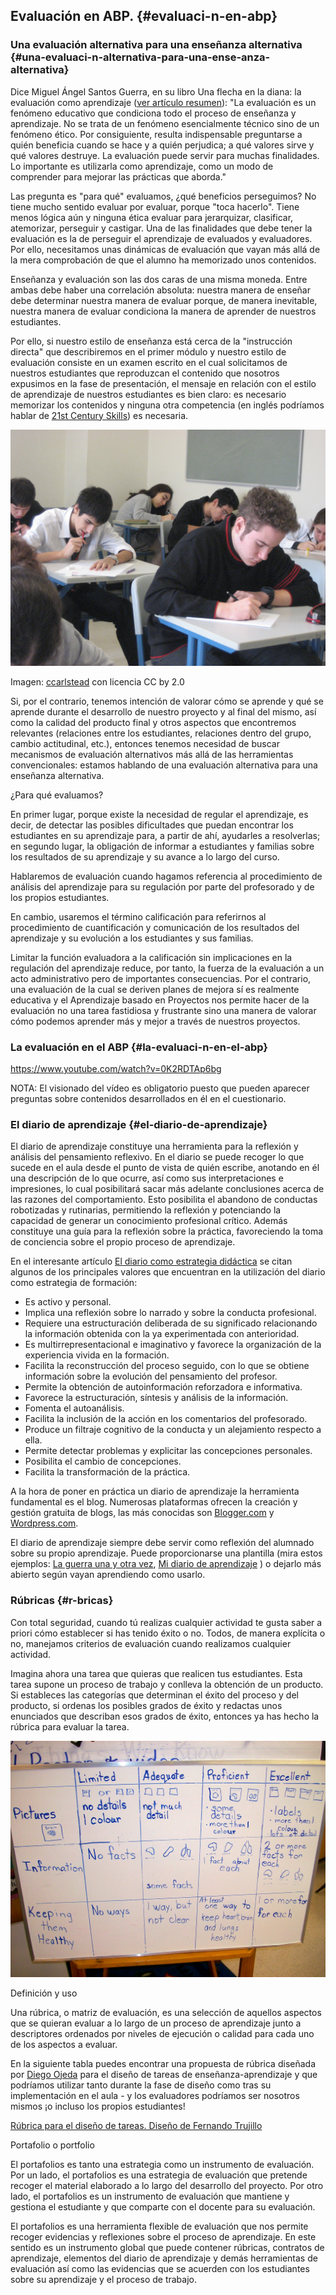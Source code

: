 ## Evaluación en ABP. {#evaluaci-n-en-abp}

### Una evaluación alternativa para una enseñanza alternativa {#una-evaluaci-n-alternativa-para-una-ense-anza-alternativa}

Dice Miguel Ángel Santos Guerra, en su libro Una flecha en la diana: la evaluación como aprendizaje ([ver artículo resumen](https://www.google.com/url?q=http://multiblog.educacion.navarra.es/jmoreno1/files/2013/10/evaluaci%25C3%25B3n-de-la-escuela.pdf&sa=D&ust=1511270171055000&usg=AFQjCNEoxxUHBfVKCuQNB2aNQHNi3EMrUA)): &quot;La evaluación es un fenómeno educativo que condiciona todo el proceso de enseñanza y aprendizaje. No se trata de un fenómeno esencialmente técnico sino de un fenómeno ético. Por consiguiente, resulta indispensable preguntarse a quién beneficia cuando se hace y a quién perjudica; a qué valores sirve y qué valores destruye. La evaluación puede servir para muchas finalidades. Lo importante es utilizarla como aprendizaje, como un modo de comprender para mejorar las prácticas que aborda.&quot;

Las pregunta es &quot;para qué&quot; evaluamos, ¿qué beneficios perseguimos? No tiene mucho sentido evaluar por evaluar, porque &quot;toca hacerlo&quot;. Tiene menos lógica aún y ninguna ética evaluar para jerarquizar, clasificar, atemorizar, perseguir y castigar. Una de las finalidades que debe tener la evaluación es la de perseguir el aprendizaje de evaluados y evaluadores. Por ello, necesitamos unas dinámicas de evaluación que vayan más allá de la mera comprobación de que el alumno ha memorizado unos contenidos.

Enseñanza y evaluación son las dos caras de una misma moneda. Entre ambas debe haber una correlación absoluta: nuestra manera de enseñar debe determinar nuestra manera de evaluar porque, de manera inevitable, nuestra manera de evaluar condiciona la manera de aprender de nuestros estudiantes.

Por ello, si nuestro estilo de enseñanza está cerca de la &quot;instrucción directa&quot; que describiremos en el primer módulo y nuestro estilo de evaluación consiste en un examen escrito en el cual solicitamos de nuestros estudiantes que reproduzcan el contenido que nosotros expusimos en la fase de presentación, el mensaje en relación con el estilo de aprendizaje de nuestros estudiantes es bien claro: es necesario memorizar los contenidos y ninguna otra competencia (en inglés podríamos hablar de [21st Century Skills](https://www.google.com/url?q=http://www.bie.org/research/21st_century_skills&sa=D&ust=1511270171056000&usg=AFQjCNHB0Delyq5UJf8oeHFbKggIHt5otQ)) es necesaria.

![](/images/image17.jpg)

Imagen: [ccarlstead](https://www.google.com/url?q=http://www.flickr.com/photos/cristic/359572656/&sa=D&ust=1511270171057000&usg=AFQjCNFW8PlC9ldx784wDK8FDxKZY7VZHg) con licencia CC by 2.0

Si, por el contrario, tenemos intención de valorar cómo se aprende y qué se aprende durante el desarrollo de nuestro proyecto y al final del mismo, así como la calidad del producto final y otros aspectos que encontremos relevantes (relaciones entre los estudiantes, relaciones dentro del grupo, cambio actitudinal, etc.), entonces tenemos necesidad de buscar mecanismos de evaluación alternativos más allá de las herramientas convencionales: estamos hablando de una evaluación alternativa para una enseñanza alternativa.

¿Para qué evaluamos?

En primer lugar, porque existe la necesidad de regular el aprendizaje, es decir, de detectar las posibles dificultades que puedan encontrar los estudiantes en su aprendizaje para, a partir de ahí, ayudarles a resolverlas; en segundo lugar, la obligación de informar a estudiantes y familias sobre los resultados de su aprendizaje y su avance a lo largo del curso.

Hablaremos de evaluación cuando hagamos referencia al procedimiento de análisis del aprendizaje para su regulación por parte del profesorado y de los propios estudiantes.

En cambio, usaremos el término calificación para referirnos al procedimiento de cuantificación y comunicación de los resultados del aprendizaje y su evolución a los estudiantes y sus familias.

Limitar la función evaluadora a la calificación sin implicaciones en la regulación del aprendizaje reduce, por tanto, la fuerza de la evaluación a un acto administrativo pero de importantes consecuencias. Por el contrario, una evaluación de la cual se deriven planes de mejora sí es realmente educativa y el Aprendizaje basado en Proyectos nos permite hacer de la evaluación no una tarea fastidiosa y frustrante sino una manera de valorar cómo podemos aprender más y mejor a través de nuestros proyectos.

### La evaluación en el ABP {#la-evaluaci-n-en-el-abp}

https://www.youtube.com/watch?v=0K2RDTAp6bg

NOTA: El visionado del vídeo es obligatorio puesto que pueden aparecer preguntas sobre contenidos desarrollados en él en el cuestionario.



### El diario de aprendizaje {#el-diario-de-aprendizaje}

El diario de aprendizaje constituye una herramienta para la reflexión y análisis del pensamiento reflexivo. En el diario se puede recoger lo que sucede en el aula desde el punto de vista de quién escribe, anotando en él una descripción de lo que ocurre, así como sus interpretaciones e impresiones, lo cual posibilitará sacar más adelante conclusiones acerca de las razones del comportamiento. Esto posibilita el abandono de conductas robotizadas y rutinarias, permitiendo la reflexión y potenciando la capacidad de generar un conocimiento profesional crítico. Además constituye una guía para la reflexión sobre la práctica, favoreciendo la toma de conciencia sobre el propio proceso de aprendizaje.

En el interesante artículo [El diario como estrategia didáctica](https://www.google.com/url?q=http://aprendeenlinea.udea.edu.co/lms/moodle/mod/resource/view.php?inpopup%3Dtrue%26id%3D34201&sa=D&ust=1511270171058000&usg=AFQjCNHMyZTdRBBesanxs03bnzsyQwlllA) se citan algunos de los principales valores que encuentran en la utilización del diario como estrategia de formación:


*   Es activo y personal.
*   Implica una reflexión sobre lo narrado y sobre la conducta profesional.
*   Requiere una estructuración deliberada de su significado relacionando la información obtenida con la ya experimentada con anterioridad.
*   Es multirrepresentacional e imaginativo y favorece la organización de la experiencia vivida en la formación.
*   Facilita la reconstrucción del proceso seguido, con lo que se obtiene información sobre la evolución del pensamiento del profesor.
*   Permite la obtención de autoinformación reforzadora e informativa.
*   Favorece la estructuración, síntesis y análisis de la información.
*   Fomenta el autoanálisis.
*   Facilita la inclusión de la acción en los comentarios del profesorado.
*   Produce un filtraje cognitivo de la conducta y un alejamiento respecto a ella.
*   Permite detectar problemas y explicitar las concepciones personales.
*   Posibilita el cambio de concepciones.
*   Facilita la transformación de la práctica.

A la hora de poner en práctica un diario de aprendizaje la herramienta fundamental es el blog. Numerosas plataformas ofrecen la creación y gestión gratuita de blogs, las más conocidas son [Blogger.com](https://www.google.com/url?q=https://www.blogger.com/&sa=D&ust=1511270171062000&usg=AFQjCNFNlvqWbhtvWfeDUFt9Og1jOqSZXg) y [Wordpress.com](https://www.google.com/url?q=https://wordpress.com/&sa=D&ust=1511270171062000&usg=AFQjCNFHHHepeeoY8yY5Y1B5iPYuWHBsJw).

El diario de aprendizaje siempre debe servir como reflexión del alumnado sobre su propio aprendizaje. Puede proporcionarse una plantilla (mira estos ejemplos: [La guerra una y otra vez](https://www.google.com/url?q=http://es.slideshare.net/cedecite/diario-de-apren&sa=D&ust=1511270171063000&usg=AFQjCNEZ3mRG7f7sOLtB7mCRFG2XqPpiPw), [Mi diario de aprendizaje](https://www.google.com/url?q=http://es.slideshare.net/cedecite/mi-diario-de-aprendizaje&sa=D&ust=1511270171063000&usg=AFQjCNE4cmYokheWtbLlUUDCWKW4qpjmSQ) ) o dejarlo más abierto según vayan aprendiendo como usarlo.

### Rúbricas {#r-bricas}

Con total seguridad, cuando tú realizas cualquier actividad te gusta saber a priori cómo establecer si has tenido éxito o no. Todos, de manera explícita o no, manejamos criterios de evaluación cuando realizamos cualquier actividad.

Imagina ahora una tarea que quieras que realicen tus estudiantes. Esta tarea supone un proceso de trabajo y conlleva la obtención de un producto. Si estableces las categorías que determinan el éxito del proceso y del producto, si ordenas los posibles grados de éxito y redactas unos enunciados que describan esos grados de éxito, entonces ya has hecho la rúbrica para evaluar la tarea.

![](/images/image12.jpg)

Definición y uso

Una rúbrica, o matriz de evaluación, es una selección de aquellos aspectos que se quieran evaluar a lo largo de un proceso de aprendizaje junto a descriptores ordenados por niveles de ejecución o calidad para cada uno de los aspectos a evaluar.

En la siguiente tabla puedes encontrar una propuesta de rúbrica diseñada por [Diego Ojeda](https://www.google.com/url?q=https://twitter.com/interele&sa=D&ust=1511270171065000&usg=AFQjCNGkgbFw-hNA4vLsPzKJjIGBqvdVzw) para el diseño de tareas de enseñanza-aprendizaje y que podríamos utilizar tanto durante la fase de diseño como tras su implementación en el aula - y los evaluadores podríamos ser nosotros mismos ¡o incluso los propios estudiantes!

[Rúbrica para el diseño de tareas. Diseño de Fernando Trujillo](https://www.google.com/url?q=https://www.scribd.com/doc/47688739/Rubrica-para-el-diseno-de-tareas&sa=D&ust=1511270171065000&usg=AFQjCNEEf_078v-7GA4NSUEl9iEkLgmcTw)

Portafolio o portfolio

El portafolios es tanto una estrategia como un instrumento de evaluación. Por un lado, el portafolios es una estrategia de evaluación que pretende recoger el material elaborado a lo largo del desarrollo del proyecto. Por otro lado, el portafolios es un instrumento de evaluación que mantiene y gestiona el estudiante y que comparte con el docente para su evaluación.

El portafolios es una herramienta flexible de evaluación que nos permite recoger evidencias y reflexiones sobre el proceso de aprendizaje. En este sentido es un instrumento global que puede contener rúbricas, contratos de aprendizaje, elementos del diario de aprendizaje y demás herramientas de evaluación así como las evidencias que se acuerden con los estudiantes sobre su aprendizaje y el proceso de trabajo.